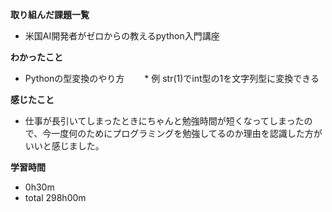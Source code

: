 **取り組んだ課題一覧**
* 米国AI開発者がゼロからの教えるpython入門講座

**わかったこと**
* Pythonの型変換のやり方
　　* 例 str(1)でint型の1を文字列型に変換できる

**感じたこと**
* 仕事が長引いてしまったときにちゃんと勉強時間が短くなってしまったので、今一度何のためにプログラミングを勉強してるのか理由を認識した方がいいと感じました。

**学習時間**
* 0h30m
 * total 298h00m
